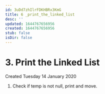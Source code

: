 ```yaml
---
id: 3uDd7zhIlrFDKHBRx3KmG
title: 6 _print_the_linked_list
desc: ''
updated: 1644767656956
created: 1644767656956
stub: false
isDir: false
---
```

# 3. Print the Linked List
Created Tuesday 14 January 2020


1. Check if temp is not null, print and move.


